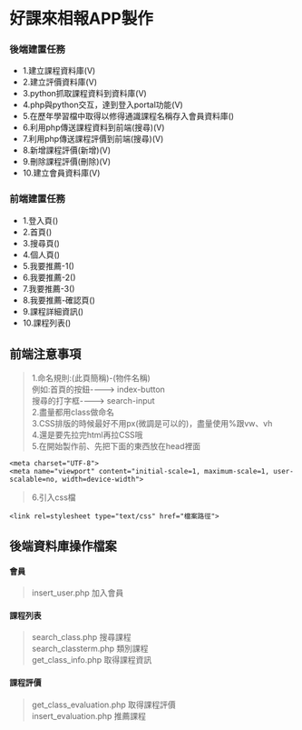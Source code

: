 # 好課來相報APP製作
### 後端建置任務
<ul>
<li>1.建立課程資料庫(V)</li>
<li>2.建立評價資料庫(V)</li>
<li>3.python抓取課程資料到資料庫(V)</li>
<li>4.php與python交互，達到登入portal功能(V)</li>
<li>5.在歷年學習檔中取得以修得通識課程名稱存入會員資料庫()</li>
<li>6.利用php傳送課程資料到前端(搜尋)(V)</li>
<li>7.利用php傳送課程評價到前端(搜尋)(V)</li>
<li>8.新增課程評價(新增)(V)</li>
<li>9.刪除課程評價(刪除)(V)</li>
<li>10.建立會員資料庫(V)</li>
</ul>

### 前端建置任務
<ul>
<li>1.登入頁()</li>
<li>2.首頁()</li>
<li>3.搜尋頁()</li>
<li>4.個人頁()</li>
<li>5.我要推薦-1()</li>
<li>6.我要推薦-2()</li>
<li>7.我要推薦-3()</li>
<li>8.我要推薦-確認頁()</li>
<li>9.課程詳細資訊()</li>
<li>10.課程列表()</li>
</ul>

## 前端注意事項
>1.命名規則:(此頁簡稱)-(物件名稱)<br/>
  例如:首頁的按鈕---->  index-button<br/>
       搜尋的打字框---->  search-input<br/>
>2.盡量都用class做命名<br/>
>3.CSS排版的時候最好不用px(微調是可以的)，盡量使用%跟vw、vh<br/>
>4.還是要先拉完html再拉CSS哦<br/>
>5.在開始製作前、先把下面的東西放在head裡面<br/>

    <meta charset="UTF-8">
    <meta name="viewport" content="initial-scale=1, maximum-scale=1, user-scalable=no, width=device-width">
 >6.引入css檔
 
    <link rel=stylesheet type="text/css" href="檔案路徑">
    
 ## 後端資料庫操作檔案
 #### 會員
 >insert_user.php   加入會員<br/>
 #### 課程列表
 >search_class.php  搜尋課程<br/>
 >search_classterm.php 類別課程<br/>
 >get_class_info.php 取得課程資訊<br/>
 #### 課程評價
 >get_class_evaluation.php 取得課程評價<br/>
 >insert_evaluation.php 推薦課程<br/>
